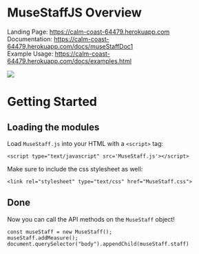 # MuseStaffJS Overview

Landing Page: https://calm-coast-64479.herokuapp.com \
Documentation: https://calm-coast-64479.herokuapp.com/docs/museStaffDoc1 \
Example Usage: https://calm-coast-64479.herokuapp.com/docs/examples.html

![](captured.gif)

# Getting Started

## Loading the modules

Load `MuseStaff.js` into your HTML with a `<script>` tag:

```
<script type="text/javascript" src='MuseStaff.js'></script>
```

Make sure to include the css stylesheet as well:

```
<link rel="stylesheet" type="text/css" href="MuseStaff.css">
```


## Done

Now you can call the API methods on the `MuseStaff` object!

```
const museStaff = new MuseStaff();
museStaff.addMeasure();
document.querySelector("body").appendChild(museStaff.staff)
```
